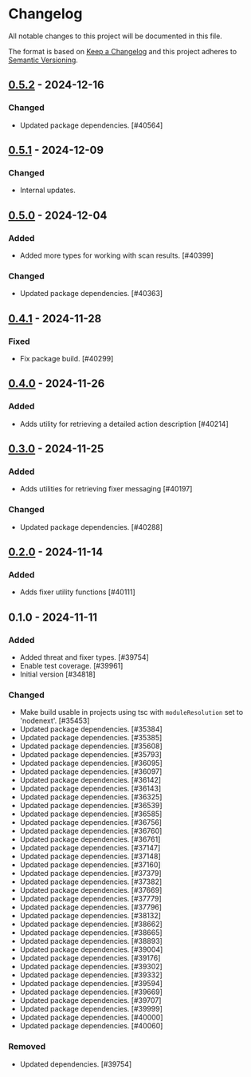 # Changelog

All notable changes to this project will be documented in this file.

The format is based on [Keep a Changelog](https://keepachangelog.com/en/1.0.0/)
and this project adheres to [Semantic Versioning](https://semver.org/spec/v2.0.0.html).

## [0.5.2] - 2024-12-16
### Changed
- Updated package dependencies. [#40564]

## [0.5.1] - 2024-12-09
### Changed
- Internal updates.

## [0.5.0] - 2024-12-04
### Added
- Added more types for working with scan results. [#40399]

### Changed
- Updated package dependencies. [#40363]

## [0.4.1] - 2024-11-28
### Fixed
- Fix package build. [#40299]

## [0.4.0] - 2024-11-26
### Added
- Adds utility for retrieving a detailed action description [#40214]

## [0.3.0] - 2024-11-25
### Added
- Adds utilities for retrieving fixer messaging [#40197]

### Changed
- Updated package dependencies. [#40288]

## [0.2.0] - 2024-11-14
### Added
- Adds fixer utility functions [#40111]

## 0.1.0 - 2024-11-11
### Added
- Added threat and fixer types. [#39754]
- Enable test coverage. [#39961]
- Initial version [#34818]

### Changed
- Make build usable in projects using tsc with `moduleResolution` set to 'nodenext'. [#35453]
- Updated package dependencies. [#35384]
- Updated package dependencies. [#35385]
- Updated package dependencies. [#35608]
- Updated package dependencies. [#35793]
- Updated package dependencies. [#36095]
- Updated package dependencies. [#36097]
- Updated package dependencies. [#36142]
- Updated package dependencies. [#36143]
- Updated package dependencies. [#36325]
- Updated package dependencies. [#36539]
- Updated package dependencies. [#36585]
- Updated package dependencies. [#36756]
- Updated package dependencies. [#36760]
- Updated package dependencies. [#36761]
- Updated package dependencies. [#37147]
- Updated package dependencies. [#37148]
- Updated package dependencies. [#37160]
- Updated package dependencies. [#37379]
- Updated package dependencies. [#37382]
- Updated package dependencies. [#37669]
- Updated package dependencies. [#37779]
- Updated package dependencies. [#37796]
- Updated package dependencies. [#38132]
- Updated package dependencies. [#38662]
- Updated package dependencies. [#38665]
- Updated package dependencies. [#38893]
- Updated package dependencies. [#39004]
- Updated package dependencies. [#39176]
- Updated package dependencies. [#39302]
- Updated package dependencies. [#39332]
- Updated package dependencies. [#39594]
- Updated package dependencies. [#39669]
- Updated package dependencies. [#39707]
- Updated package dependencies. [#39999]
- Updated package dependencies. [#40000]
- Updated package dependencies. [#40060]

### Removed
- Updated dependencies. [#39754]

[0.5.2]: https://github.com/Automattic/jetpack-scan/compare/v0.5.1...v0.5.2
[0.5.1]: https://github.com/Automattic/jetpack-scan/compare/v0.5.0...v0.5.1
[0.5.0]: https://github.com/Automattic/jetpack-scan/compare/v0.4.1...v0.5.0
[0.4.1]: https://github.com/Automattic/jetpack-scan/compare/v0.4.0...v0.4.1
[0.4.0]: https://github.com/Automattic/jetpack-scan/compare/v0.3.0...v0.4.0
[0.3.0]: https://github.com/Automattic/jetpack-scan/compare/v0.2.0...v0.3.0
[0.2.0]: https://github.com/Automattic/jetpack-scan/compare/v0.1.0...v0.2.0
